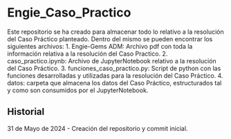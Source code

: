# Engie_Caso_Practico

Este repositorio se ha creado para almacenar todo lo relativo a la resolución del Caso Práctico planteado.
Dentro del mismo se pueden encontrar los siguientes archivos:
	1. Engie-Gems ADM: Archivo pdf con toda la información relativa a la resolución del Caso Practico.
	2. caso_practico.ipynb: Archivo de JupyterNotebook relativo a la resolución del Caso Práctico.
	3. funciones_caso_practico.py: Script de python con las funciones desarrolladas y utilizadas para la resolución del Caso Práctico.
	4. datos: carpeta que almacena los datos del Caso Práctico, estructurados tal y como son consumidos por el JupyterNotebook.


## Historial 

31 de Mayo de 2024 - Creación del repositorio y commit inicial.